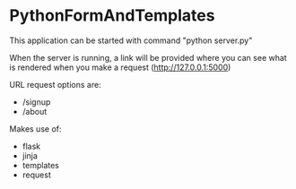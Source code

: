 # PythonFormAndTemplates

This application can be started with command "python server.py"

When the server is running, a link will be provided where you can see what is rendered when you make a request (http://127.0.0.1:5000)

URL request options are:
- /signup
- /about

Makes use of:
- flask
- jinja
- templates
- request
